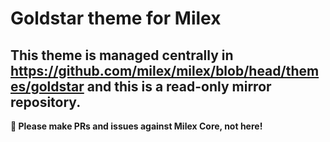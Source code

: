 # Goldstar theme for Milex

## This theme is managed centrally in https://github.com/milex/milex/blob/head/themes/goldstar and this is a read-only mirror repository.

**📣 Please make PRs and issues against Milex Core, not here!**